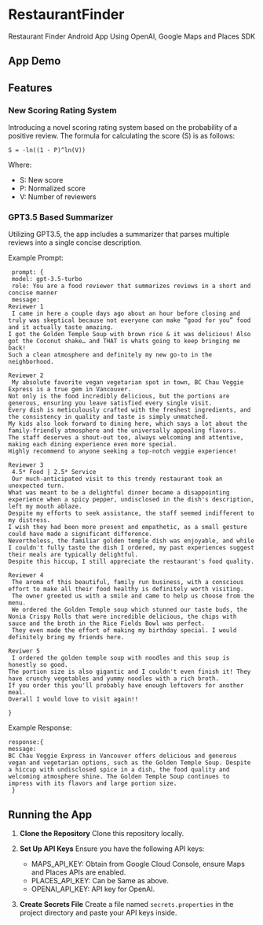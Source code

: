 # RestaurantFinder
 Restaurant Finder Android App Using OpenAI, Google Maps and Places SDK
 
 ## App Demo


 ## Features
### New Scoring Rating System
Introducing a novel scoring rating system based on the probability of a positive review. The formula for calculating the score (S) is as follows:
```
S = -ln((1 - P)^ln(V))
```

Where:
- S: New score
- P: Normalized score
- V: Number of reviewers

### GPT3.5 Based Summarizer
Utilizing GPT3.5, the app includes a summarizer that parses multiple reviews into a single concise description.

Example Prompt:
```
 prompt: {
 model: gpt-3.5-turbo
 role: You are a food reviewer that summarizes reviews in a short and concise manner
 message:
Reviewer 1
 I came in here a couple days ago about an hour before closing and truly was skeptical because not everyone can make “good for you” food and it actually taste amazing.
I got the Golden Temple Soup with brown rice & it was delicious! Also got the Coconut shake… and THAT is whats going to keep bringing me back!
Such a clean atmosphere and definitely my new go-to in the neighborhood.

Reviewer 2
 My absolute favorite vegan vegetarian spot in town, BC Chau Veggie Express is a true gem in Vancouver.
Not only is the food incredibly delicious, but the portions are generous, ensuring you leave satisfied every single visit.
Every dish is meticulously crafted with the freshest ingredients, and the consistency in quality and taste is simply unmatched.
My kids also look forward to dining here, which says a lot about the family-friendly atmosphere and the universally appealing flavors.
The staff deserves a shout-out too, always welcoming and attentive, making each dining experience even more special.
Highly recommend to anyone seeking a top-notch veggie experience!

Reviewer 3
 4.5* Food | 2.5* Service
 Our much-anticipated visit to this trendy restaurant took an unexpected turn.
What was meant to be a delightful dinner became a disappointing experience when a spicy pepper, undisclosed in the dish's description, left my mouth ablaze.
Despite my efforts to seek assistance, the staff seemed indifferent to my distress.
I wish they had been more present and empathetic, as a small gesture could have made a significant difference.
Nevertheless, the familiar golden temple dish was enjoyable, and while I couldn't fully taste the dish I ordered, my past experiences suggest their meals are typically delightful.
Despite this hiccup, I still appreciate the restaurant's food quality.

Reviewer 4
 The aroma of this beautiful, family run business, with a conscious effort to make all their food healthy is definitely worth visiting.
 The owner greeted us with a smile and came to help us choose from the menu.
 We ordered the Golden Temple soup which stunned our taste buds, the Nonia Crispy Rolls that were incredible delicious, the chips with sauce and the broth in the Rice Fields Bowl was perfect.
 They even made the effort of making my birthday special. I would definitely bring my friends here.

Reviwer 5
 I ordered the golden temple soup with noodles and this soup is honestly so good.
The portion size is also gigantic and I couldn't even finish it! They have crunchy vegetables and yummy noodles with a rich broth.
If you order this you'll probably have enough leftovers for another meal.
Overall I would love to visit again!!

}
```
Example Response:
```
response:{
message:
BC Chau Veggie Express in Vancouver offers delicious and generous vegan and vegetarian options, such as the Golden Temple Soup. Despite a hiccup with undisclosed spice in a dish, the food quality and welcoming atmosphere shine. The Golden Temple Soup continues to impress with its flavors and large portion size.
 }
```

## Running the App

1. **Clone the Repository**
   Clone this repository locally.

2. **Set Up API Keys**
   Ensure you have the following API keys:
   - MAPS_API_KEY: Obtain from Google Cloud Console, ensure Maps and Places APIs are enabled.
   - PLACES_API_KEY: Can be Same as above.
   - OPENAI_API_KEY: API key for OpenAI.

3. **Create Secrets File**
   Create a file named `secrets.properties` in the project directory and paste your API keys inside.



  
